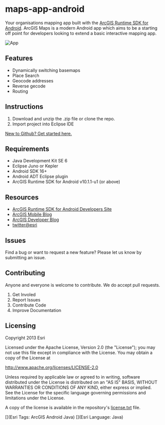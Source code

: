 maps-app-android
=======================

Your organisations mapping app built with the [ArcGIS Runtime SDK for Android](https://developers.arcgis.com/en/android/).  ArcGIS Maps is a modern Android app which aims to be a starting off point for developers looking to extend a basic interactive mapping app.

![App](https://raw.github.com/Esri/maps-app-android/master/maps-app.png?login=doneill&token=1bb65838c2ba478c1d89df754ae9b52f)

## Features
* Dynamically switching basemaps
* Place Search
* Geocode addresses
* Reverse gecode
* Routing

## Instructions
1. Download and unzip the .zip file or clone the repo.
2. Import project into Eclipse IDE

 [New to Github? Get started here.](https://github.com/)

## Requirements
* Java Development Kit SE 6
* Eclipse Juno or Kepler
* Android SDK 16+
* Android ADT Eclipse plugin
* ArcGIS Runtime SDK for Android v10.1.1-u1 (or above)

## Resources
* [ArcGIS Runtime SDK for Android Developers Site](https://developers.arcgis.com/en/android/)
* [ArcGIS Mobile Blog](http://blogs.esri.com/esri/arcgis/category/mobile/)
* [ArcGIS Developer Blog](http://blogs.esri.com/esri/arcgis/category/developer/)
* [twitter@esri](http://twitter.com/esri)

## Issues
Find a bug or want to request a new feature?  Please let us know by submitting an issue.

## Contributing
Anyone and everyone is welcome to contribute. We do accept pull requests.

1. Get Involed
2. Report Issues
3. Contribute Code
4. Improve Documentation

## Licensing
Copyright 2013 Esri

Licensed under the Apache License, Version 2.0 (the "License"); you may not use this file except in compliance with the License. You may obtain a copy of the License at

http://www.apache.org/licenses/LICENSE-2.0

Unless required by applicable law or agreed to in writing, software distributed under the License is distributed on an "AS IS" BASIS, WITHOUT WARRANTIES OR CONDITIONS OF ANY KIND, either express or implied. See the License for the specific language governing permissions and limitations under the License.

A copy of the license is available in the repository's [license.txt](https://github.com/Esri/maps-app-android/blob/master/license.txt) file.

[](Esri Tags: ArcGIS Android Java)
[](Esri Language: Java)​
